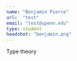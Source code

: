 ```yaml
---
name: "Benjamin Pierce"
url:  "test"
email: "test@upenn.edu"
type: student 
headshot: "benjamin.png"
---
```

Type theory
